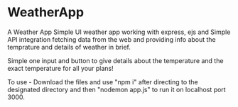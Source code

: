 # WeatherApp
A Weather App
Simple UI weather app working with express, ejs and Simple API integration fetching data from the web and providing info about the temprature and details of weather in brief.

Simple one input and button to give details about the temperature and the exact temperature for all your plans!

To use - 
Download the files and use "npm i" after directing to the designated directory and then "nodemon app.js" to run it on localhost port 3000.
